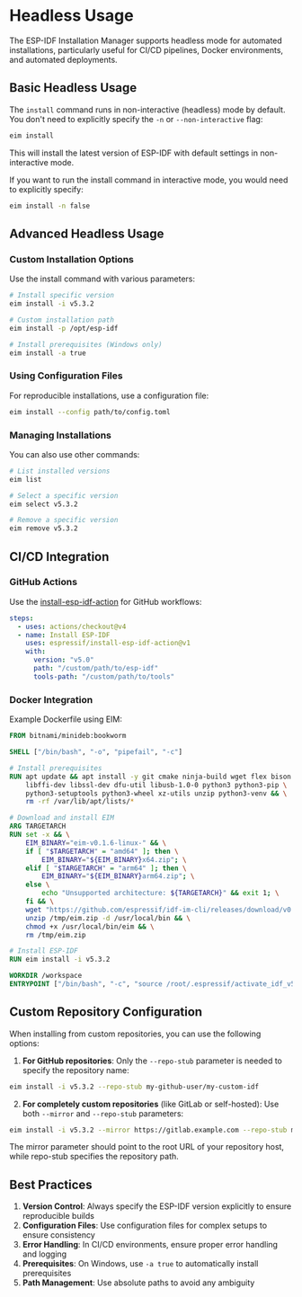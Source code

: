 # Headless Usage

The ESP-IDF Installation Manager supports headless mode for automated installations, particularly useful for CI/CD pipelines, Docker environments, and automated deployments.

## Basic Headless Usage

The `install` command runs in non-interactive (headless) mode by default. You don't need to explicitly specify the `-n` or `--non-interactive` flag:

```bash
eim install
```

This will install the latest version of ESP-IDF with default settings in non-interactive mode.

If you want to run the install command in interactive mode, you would need to explicitly specify:

```bash
eim install -n false
```

## Advanced Headless Usage

### Custom Installation Options

Use the install command with various parameters:

```bash
# Install specific version
eim install -i v5.3.2

# Custom installation path
eim install -p /opt/esp-idf

# Install prerequisites (Windows only)
eim install -a true
```

### Using Configuration Files

For reproducible installations, use a configuration file:

```bash
eim install --config path/to/config.toml
```

### Managing Installations

You can also use other commands:

```bash
# List installed versions
eim list

# Select a specific version
eim select v5.3.2

# Remove a specific version
eim remove v5.3.2
```

## CI/CD Integration

### GitHub Actions

Use the [install-esp-idf-action](https://github.com/espressif/install-esp-idf-action) for GitHub workflows:

```yaml
steps:
  - uses: actions/checkout@v4
  - name: Install ESP-IDF
    uses: espressif/install-esp-idf-action@v1
    with:
      version: "v5.0"
      path: "/custom/path/to/esp-idf"
      tools-path: "/custom/path/to/tools"
```

### Docker Integration

Example Dockerfile using EIM:

```Dockerfile
FROM bitnami/minideb:bookworm

SHELL ["/bin/bash", "-o", "pipefail", "-c"]

# Install prerequisites
RUN apt update && apt install -y git cmake ninja-build wget flex bison gperf ccache \
    libffi-dev libssl-dev dfu-util libusb-1.0-0 python3 python3-pip \
    python3-setuptools python3-wheel xz-utils unzip python3-venv && \
    rm -rf /var/lib/apt/lists/*

# Download and install EIM
ARG TARGETARCH
RUN set -x && \
    EIM_BINARY="eim-v0.1.6-linux-" && \
    if [ "$TARGETARCH" = "amd64" ]; then \
        EIM_BINARY="${EIM_BINARY}x64.zip"; \
    elif [ "$TARGETARCH" = "arm64" ]; then \
        EIM_BINARY="${EIM_BINARY}arm64.zip"; \
    else \
        echo "Unsupported architecture: ${TARGETARCH}" && exit 1; \
    fi && \
    wget "https://github.com/espressif/idf-im-cli/releases/download/v0.1.6/${EIM_BINARY}" -O /tmp/eim.zip && \
    unzip /tmp/eim.zip -d /usr/local/bin && \
    chmod +x /usr/local/bin/eim && \
    rm /tmp/eim.zip

# Install ESP-IDF
RUN eim install -i v5.3.2

WORKDIR /workspace
ENTRYPOINT ["/bin/bash", "-c", "source /root/.espressif/activate_idf_v5.3.2.sh && $0 $@"]
```

## Custom Repository Configuration

When installing from custom repositories, you can use the following options:

1. **For GitHub repositories**: Only the `--repo-stub` parameter is needed to specify the repository name:
```bash
eim install -i v5.3.2 --repo-stub my-github-user/my-custom-idf
```

2. **For completely custom repositories** (like GitLab or self-hosted): Use both `--mirror` and `--repo-stub` parameters:
```bash
eim install -i v5.3.2 --mirror https://gitlab.example.com --repo-stub my-gitlab-user/my-custom-idf
```

The mirror parameter should point to the root URL of your repository host, while repo-stub specifies the repository path.

## Best Practices

1. **Version Control**: Always specify the ESP-IDF version explicitly to ensure reproducible builds
2. **Configuration Files**: Use configuration files for complex setups to ensure consistency
3. **Error Handling**: In CI/CD environments, ensure proper error handling and logging
4. **Prerequisites**: On Windows, use `-a true` to automatically install prerequisites
5. **Path Management**: Use absolute paths to avoid any ambiguity